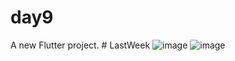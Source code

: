 # day9

A new Flutter project.
#   L a s t W e e k 
![image](https://github.com/user-attachments/assets/c488845a-ce5c-4b11-ac7e-cf0edd12d689)
![image](https://github.com/user-attachments/assets/cdbf2977-fb15-4eea-a405-1b0606881f8d)
 
 
